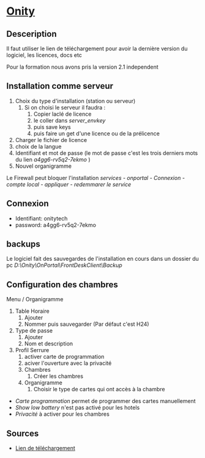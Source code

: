 # [Onity](readme.md)

## Desceription

Il faut utiliser le lien de téléchargement pour avoir la dernière version du logiciel, les licences, docs etc

Pour la formation nous avons pris la version 2.1 independent

## Installation comme serveur

1. Choix du type d'installation (station ou serveur)
   1. Si on choisi le serveur il faudra :
      1. Copier laclé de licence
      2. le coller dans _server_envkey_
      3. puis save keys
      4. puis faire un get d'une licence ou de la prélicence
2. Charger le fichier de licence
3. choix de la langue
4. Identifiant et mot de passe (le mot de passe c'est les trois derniers mots du lien _a4gg6-rv5q2-7ekmo_ )
5. Nouvel organigramme

Le Firewall peut bloquer l'installation *services - onportal - Connexion - compte local - appliquer - redemmarer le service*

## Connexion

* Identifiant: onitytech
* password: a4gg6-rv5q2-7ekmo

## backups

Le logiciel fait des sauvegardes de l'installation en cours dans un dossier du pc *D:\Onity\OnPortal\FrontDeskClient\Backup*

## Configuration des chambres

Menu / Organigramme

1. Table Horaire
   1. Ajouter
   2. Nommer puis sauvegarder (Par défaut c'est H24)
2. Type de passe
   1. Ajouter
   2. Nom et description
3. Profil Serrure
   1. activer carte de programmation
   2. aciver l'ouverture avec la privacité
   3. Chambres
      1. Créer les chambres
   4. Organigramme
      1. Choisir le type de cartes qui ont accès à la chambre



* *Carte programmation* permet de programmer des cartes manuellement
* *Show low battery* n'est pas activé pour les hotels
* *Privacité* à activer pour les chambres 


## Sources

* [Lien de téléchargement](https://www.onity.net/portal/35/a4gg6-rv5q2-7ekmo)
